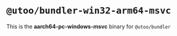 # `@utoo/bundler-win32-arm64-msvc`

This is the **aarch64-pc-windows-msvc** binary for `@utoo/bundler`
